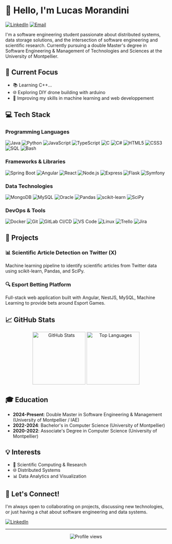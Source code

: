 # 👋 Hello, I'm Lucas Morandini

[![LinkedIn](https://img.shields.io/badge/LinkedIn-lucas--morandini-blue?style=flat-square&logo=linkedin)](https://linkedin.com/in/lucas-morandini)
[![Email](https://img.shields.io/badge/Email-lucas34.m%40gmail.com-red?style=flat-square&logo=gmail)](mailto:lucas34.m@gmail.com)

I'm a software engineering student passionate about distributed systems, data storage solutions, and the intersection of software engineering and scientific research. Currently pursuing a double Master's degree in Software Engineering & Management of Technologies and Sciences at the University of Montpellier.

## 🔭 Current Focus

- 📚 Learning C++...
- 🌐 Exploring DIY drone building with arduino
- 🧠 Improving my skills in machine learning and web developpement

## 💻 Tech Stack

### Programming Languages
![Java](https://img.shields.io/badge/-Java-%23ED8B00?style=flat-square&logo=openjdk&logoColor=white)
![Python](https://img.shields.io/badge/-Python-%233776AB?style=flat-square&logo=python&logoColor=white)
![JavaScript](https://img.shields.io/badge/-JavaScript-%23F7DF1C?style=flat-square&logo=javascript&logoColor=000000&labelColor=%23F7DF1C&color=%23FFCE5A)
![TypeScript](https://img.shields.io/badge/-TypeScript-007ACC?style=flat-square&logo=typescript&logoColor=white)
![C](https://img.shields.io/badge/-C-%23A8B9CC?style=flat-square&logo=c&logoColor=white)
![C#](https://img.shields.io/badge/-C%23-%23239120?style=flat-square&logo=c-sharp&logoColor=white)
![HTML5](https://img.shields.io/badge/-HTML5-%23E44D27?style=flat-square&logo=html5&logoColor=ffffff)
![CSS3](https://img.shields.io/badge/-CSS3-%231572B6?style=flat-square&logo=css3)
![SQL](https://img.shields.io/badge/-SQL-%234479A1?style=flat-square&logo=postgresql&logoColor=white)
![Bash](https://img.shields.io/badge/-Bash-%234EAA25?style=flat-square&logo=gnu-bash&logoColor=white)

### Frameworks & Libraries
![Spring Boot](https://img.shields.io/badge/-Spring%20Boot-%236DB33F?style=flat-square&logo=spring&logoColor=white)
![Angular](https://img.shields.io/badge/-Angular-%23DD0031?style=flat-square&logo=angular&logoColor=white)
![React](https://img.shields.io/badge/-React-%2361DAFB?style=flat-square&logo=react&logoColor=black)
![Node.js](https://img.shields.io/badge/-Node.js-%23339933?style=flat-square&logo=node.js&logoColor=white)
![Express](https://img.shields.io/badge/-Express-%23000000?style=flat-square&logo=express&logoColor=white)
![Flask](https://img.shields.io/badge/-Flask-%23000000?style=flat-square&logo=flask&logoColor=white)
![Symfony](https://img.shields.io/badge/-Symfony-%23000000?style=flat-square&logo=symfony&logoColor=white)

### Data Technologies
![MongoDB](https://img.shields.io/badge/-MongoDB-%2347A248?style=flat-square&logo=mongodb&logoColor=white)
![MySQL](https://img.shields.io/badge/-MySQL-%234479A1?style=flat-square&logo=mysql&logoColor=white)
![Oracle](https://img.shields.io/badge/-Oracle-%23F80000?style=flat-square&logo=oracle&logoColor=white)
![Pandas](https://img.shields.io/badge/-Pandas-%23150458?style=flat-square&logo=pandas&logoColor=white)
![scikit-learn](https://img.shields.io/badge/-scikit--learn-%23F7931E?style=flat-square&logo=scikit-learn&logoColor=white)
![SciPy](https://img.shields.io/badge/-SciPy-%238CAAE6?style=flat-square&logo=scipy&logoColor=white)

### DevOps & Tools
![Docker](https://img.shields.io/badge/-Docker-%232496ED?style=flat-square&logo=docker&logoColor=white)
![Git](https://img.shields.io/badge/-Git-%23F05032?style=flat-square&logo=git&logoColor=%23ffffff)
![GitLab CI/CD](https://img.shields.io/badge/-GitLab%20CI%2FCD-%23FCA121?style=flat-square&logo=gitlab&logoColor=white)
![VS Code](https://img.shields.io/badge/-VSCode-%23007ACC?style=flat-square&logo=visual-studio-code)
![Linux](https://img.shields.io/badge/-Linux-%23FCC624?style=flat-square&logo=linux&logoColor=black)
![Trello](https://img.shields.io/badge/-Trello-%230079BF?style=flat-square&logo=trello&logoColor=white)
![Jira](https://img.shields.io/badge/-Jira-%230A0FFF?style=flat-square&logo=jira&logoColor=white)

## 🌟 Projects

### 📊 Scientific Article Detection on Twitter (X)
Machine learning pipeline to identify scientific articles from Twitter data using scikit-learn, Pandas, and SciPy.

### 🔍 Esport Betting Platform
Full-stack web application built with Angular, NestJS, MySQL, Machine Learning to provide bets around Esport Games.


## 📈 GitHub Stats

<p align="center">
  <img src="https://github-readme-stats.vercel.app/api?username=lucas-morandini&show_icons=true&theme=tokyonight" alt="GitHub Stats" height="165" />
  <img src="https://github-readme-stats.vercel.app/api/top-langs/?username=lucas-morandini&layout=compact&theme=tokyonight" alt="Top Languages" height="165" />
</p>

## 🎓 Education

- **2024-Present**: Double Master in Software Engineering & Management (University of Montpellier / IAE)
- **2022-2024**: Bachelor's in Computer Science (University of Montpellier)
- **2020-2022**: Associate's Degree in Computer Science (University of Montpellier)

## 💡 Interests

- 🧪 Scientific Computing & Research
- 🌐 Distributed Systems
- 📊 Data Analytics and Visualization

## 🤝 Let's Connect!

I'm always open to collaborating on projects, discussing new technologies, or just having a chat about software engineering and data systems.

[![LinkedIn](https://img.shields.io/badge/Connect%20on-LinkedIn-blue?style=for-the-badge&logo=linkedin)](https://linkedin.com/in/lucas-morandini)

---

<p align="center">
  <img src="https://komarev.com/ghpvc/?username=lucas-morandini&color=blue" alt="Profile views" />
</p>
